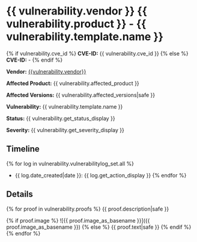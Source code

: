# {{ vulnerability.vendor }} {{ vulnerability.product }} - {{ vulnerability.template.name }}

{% if vulnerability.cve_id %}
**CVE-ID:** {{ vulnerability.cve_id }}
{% else %}
**CVE-ID:** -
{% endif %}

**Vendor:** [{{vulnerability.vendor}}]({{vulnerability.vendor_homepage}})

**Affected Product:** {{ vulnerability.affected_product }}

**Affected Versions:** {{ vulnerability.affected_versions|safe }}

**Vulnerability:** {{ vulnerability.template.name }}

**Status:** {{ vulnerability.get_status_display }}

**Severity:** {{ vulnerability.get_severity_display }}


## Timeline

{% for log in vulnerability.vulnerabilitylog_set.all %}
- {{ log.date_created|date }}: {{ log.get_action_display }}
{% endfor %}


## Details
{% for proof in vulnerability.proofs %}
{{ proof.description|safe }}

{% if proof.image %}
![{{ proof.image_as_basename }}]({{ proof.image_as_basename }})
{% else %}
{{ proof.text|safe }}
{% endif %}
{% endfor %}